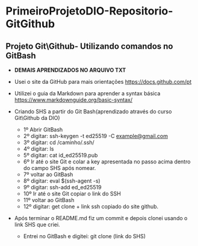 # PrimeiroProjetoDIO-Repositorio-GitGithub

## Projeto Git\Github- Utilizando comandos no GitBash

 - **DEMAIS APRENDIZADOS NO ARQUIVO TXT**

- Usei o site da GitHub para mais orientações https://docs.github.com/pt
- Utilizei o guia da Markdown para aprender a syntax básica https://www.markdownguide.org/basic-syntax/
- Criando SHS a partir do Git Bash(aprendizado através do curso Git\Github da DIO)
  - 1º Abrir GitBash
  - 2º digitar: ssh-keygen -t ed25519 -C example@gmail.com
  - 3º digitar: cd /caminho/.ssh/
  - 4º digitar: ls
  - 5º digitar: cat id_ed25519.pub
  - 6º Ir até o site Git e colar a key apresentada no passo acima dentro do campo SHS após nomear.
  - 7º voltar ao GitBash
  - 8º digitar: eval $(ssh-agent -s)
  - 9º digitar: ssh-add ed_ed25519
  - 10º Ir até o site Git copiar o link do SSH
  - 11º voltar ao GitBash
  - 12º digitar: get clone + link ssh copiado do site github.

 - Após terminar o README.md fiz um commit e depois clonei usando o link SHS que criei. 
   - Entrei no GitBash e digitei: git clone (link do SHS)
